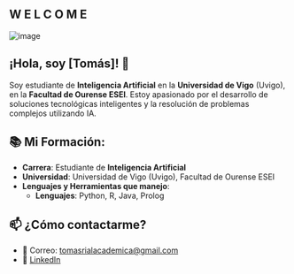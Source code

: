 ## W E L C O M E
![image](https://media1.tenor.com/m/GfSX-u7VGM4AAAAC/coding.gif)

## ¡Hola, soy [Tomás]! 👋
Soy estudiante de **Inteligencia Artificial** en la **Universidad de Vigo** (Uvigo), en la **Facultad de Ourense ESEI**. Estoy apasionado por el desarrollo de soluciones tecnológicas inteligentes y la resolución de problemas complejos utilizando IA.

## 📚 Mi Formación:
- **Carrera**: Estudiante de **Inteligencia Artificial**
- **Universidad**: Universidad de Vigo (Uvigo), Facultad de Ourense ESEI
- **Lenguajes y Herramientas que manejo**:
  - **Lenguajes**: Python, R, Java, Prolog
    
## 📫 ¿Cómo contactarme?
- 📧 Correo: tomasrialacademica@gmail.com
- 💼 [LinkedIn](https://www.linkedin.com/in/tom%C3%A1s-rial-costa-1170a82a3/)


<!--
**tomasrial46/tomasrial46** is a ✨ _special_ ✨ repository because its `README.md` (this file) appears on your GitHub profile.

Here are some ideas to get you started:

- 🔭 I’m currently working on ...
- 🌱 I’m currently learning ...
- 👯 I’m looking to collaborate on ...
- 🤔 I’m looking for help with ...
- 💬 Ask me about ...
- 📫 How to reach me: ...
- 😄 Pronouns: ...
- ⚡ Fun fact: ...
-->
